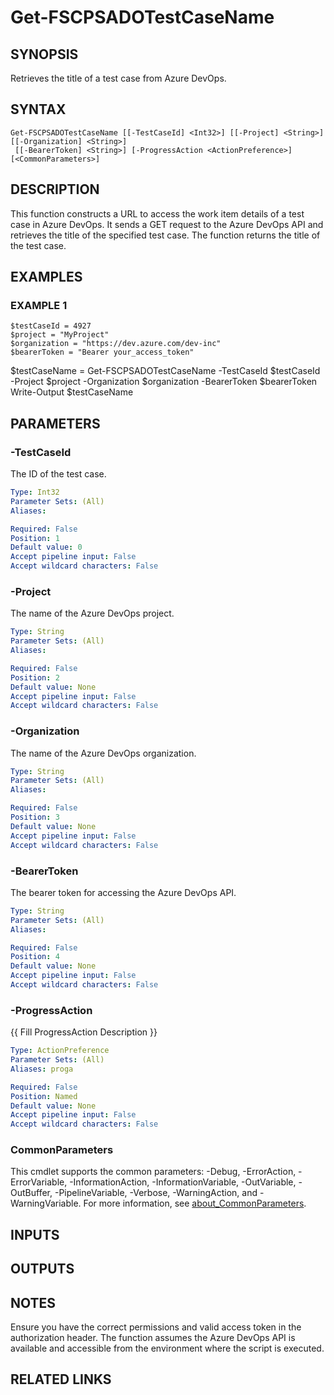 ﻿---
external help file: fscps.tools-help.xml
Module Name: fscps.tools
online version:
schema: 2.0.0
---

# Get-FSCPSADOTestCaseName

## SYNOPSIS
Retrieves the title of a test case from Azure DevOps.

## SYNTAX

```
Get-FSCPSADOTestCaseName [[-TestCaseId] <Int32>] [[-Project] <String>] [[-Organization] <String>]
 [[-BearerToken] <String>] [-ProgressAction <ActionPreference>] [<CommonParameters>]
```

## DESCRIPTION
This function constructs a URL to access the work item details of a test case in Azure DevOps.
It sends a GET request to the Azure DevOps API and retrieves the title of the specified test case.
The function returns the title of the test case.

## EXAMPLES

### EXAMPLE 1
```
$testCaseId = 4927
$project = "MyProject"
$organization = "https://dev.azure.com/dev-inc"
$bearerToken = "Bearer your_access_token"
```

$testCaseName = Get-FSCPSADOTestCaseName -TestCaseId $testCaseId -Project $project -Organization $organization -BearerToken $bearerToken
Write-Output $testCaseName

## PARAMETERS

### -TestCaseId
The ID of the test case.

```yaml
Type: Int32
Parameter Sets: (All)
Aliases:

Required: False
Position: 1
Default value: 0
Accept pipeline input: False
Accept wildcard characters: False
```

### -Project
The name of the Azure DevOps project.

```yaml
Type: String
Parameter Sets: (All)
Aliases:

Required: False
Position: 2
Default value: None
Accept pipeline input: False
Accept wildcard characters: False
```

### -Organization
The name of the Azure DevOps organization.

```yaml
Type: String
Parameter Sets: (All)
Aliases:

Required: False
Position: 3
Default value: None
Accept pipeline input: False
Accept wildcard characters: False
```

### -BearerToken
The bearer token for accessing the Azure DevOps API.

```yaml
Type: String
Parameter Sets: (All)
Aliases:

Required: False
Position: 4
Default value: None
Accept pipeline input: False
Accept wildcard characters: False
```

### -ProgressAction
{{ Fill ProgressAction Description }}

```yaml
Type: ActionPreference
Parameter Sets: (All)
Aliases: proga

Required: False
Position: Named
Default value: None
Accept pipeline input: False
Accept wildcard characters: False
```

### CommonParameters
This cmdlet supports the common parameters: -Debug, -ErrorAction, -ErrorVariable, -InformationAction, -InformationVariable, -OutVariable, -OutBuffer, -PipelineVariable, -Verbose, -WarningAction, and -WarningVariable. For more information, see [about_CommonParameters](http://go.microsoft.com/fwlink/?LinkID=113216).

## INPUTS

## OUTPUTS

## NOTES
Ensure you have the correct permissions and valid access token in the authorization header.
The function assumes the Azure DevOps API is available and accessible from the environment where the script is executed.

## RELATED LINKS
